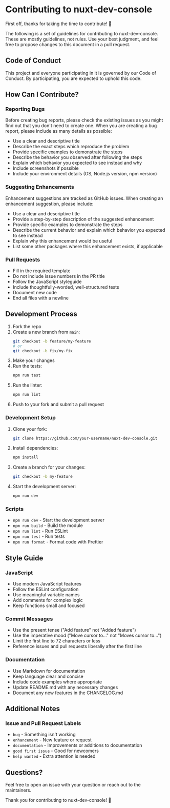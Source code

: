 # Contributing to nuxt-dev-console

First off, thanks for taking the time to contribute! 🎉

The following is a set of guidelines for contributing to nuxt-dev-console. These are mostly guidelines, not rules. Use your best judgment, and feel free to propose changes to this document in a pull request.

## Code of Conduct

This project and everyone participating in it is governed by our Code of Conduct. By participating, you are expected to uphold this code.

## How Can I Contribute?

### Reporting Bugs

Before creating bug reports, please check the existing issues as you might find out that you don't need to create one. When you are creating a bug report, please include as many details as possible:

- Use a clear and descriptive title
- Describe the exact steps which reproduce the problem
- Provide specific examples to demonstrate the steps
- Describe the behavior you observed after following the steps
- Explain which behavior you expected to see instead and why
- Include screenshots if possible
- Include your environment details (OS, Node.js version, npm version)

### Suggesting Enhancements

Enhancement suggestions are tracked as GitHub issues. When creating an enhancement suggestion, please include:

- Use a clear and descriptive title
- Provide a step-by-step description of the suggested enhancement
- Provide specific examples to demonstrate the steps
- Describe the current behavior and explain which behavior you expected to see instead
- Explain why this enhancement would be useful
- List some other packages where this enhancement exists, if applicable

### Pull Requests

- Fill in the required template
- Do not include issue numbers in the PR title
- Follow the JavaScript styleguide
- Include thoughtfully-worded, well-structured tests
- Document new code
- End all files with a newline

## Development Process

1. Fork the repo
2. Create a new branch from `main`:
   ```bash
   git checkout -b feature/my-feature
   # or
   git checkout -b fix/my-fix
   ```
3. Make your changes
4. Run the tests:
   ```bash
   npm run test
   ```
5. Run the linter:
   ```bash
   npm run lint
   ```
6. Push to your fork and submit a pull request

### Development Setup

1. Clone your fork:
   ```bash
   git clone https://github.com/your-username/nuxt-dev-console.git
   ```
2. Install dependencies:
   ```bash
   npm install
   ```
3. Create a branch for your changes:
   ```bash
   git checkout -b my-feature
   ```
4. Start the development server:
   ```bash
   npm run dev
   ```

### Scripts

- `npm run dev` - Start the development server
- `npm run build` - Build the module
- `npm run lint` - Run ESLint
- `npm run test` - Run tests
- `npm run format` - Format code with Prettier

## Style Guide

### JavaScript

- Use modern JavaScript features
- Follow the ESLint configuration
- Use meaningful variable names
- Add comments for complex logic
- Keep functions small and focused

### Commit Messages

- Use the present tense ("Add feature" not "Added feature")
- Use the imperative mood ("Move cursor to..." not "Moves cursor to...")
- Limit the first line to 72 characters or less
- Reference issues and pull requests liberally after the first line

### Documentation

- Use Markdown for documentation
- Keep language clear and concise
- Include code examples where appropriate
- Update README.md with any necessary changes
- Document any new features in the CHANGELOG.md

## Additional Notes

### Issue and Pull Request Labels

- `bug` - Something isn't working
- `enhancement` - New feature or request
- `documentation` - Improvements or additions to documentation
- `good first issue` - Good for newcomers
- `help wanted` - Extra attention is needed

## Questions?

Feel free to open an issue with your question or reach out to the maintainers.

Thank you for contributing to nuxt-dev-console! 🚀
